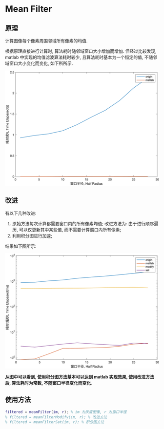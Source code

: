 # Mean Filter

## 原理

计算图像每个像素周围邻域所有像素的均值.

根据原理直接进行计算时, 算法耗时随邻域窗口大小增加而增加. 但经过比较发现, matlab 中实现的均值滤波算法耗时较少, 且算法耗时基本为一个恒定的值, 不随邻域窗口大小变化而变化, 如下所所示.

![算法耗时](https://github.com/yfor1008/image_processing_as_you_know_it/blob/master/mean_filter/src/time_elapased.png?raw=true)

## 改进

有以下几种改进:

1. 原始方法每次计算都需要窗口内的所有像素均值; 改进方法为: 由于进行顺序遍历, 可以仅更新其中某些值, 而不需要计算窗口内所有像素;
2. 利用积分图进行加速;

结果如下图所示:

![改进方法比较](https://github.com/yfor1008/image_processing_as_you_know_it/blob/master/mean_filter/src/time_elapased_cmp.png?raw=true)

**从图中可以看到, 使用积分图方法基本可以达到 matlab 实现效果, 使用改进方法后, 算法耗时为常数, 不随窗口半径变化而变化**.

## 使用方法

```matlab
filtered = meanFilter(im, r); % im 为灰度图像, r 为窗口半径
% filtered = meanFilterModify(im, r); % 改进方法
% filtered = meanFilterSat(im, r); % 积分图方法
```

